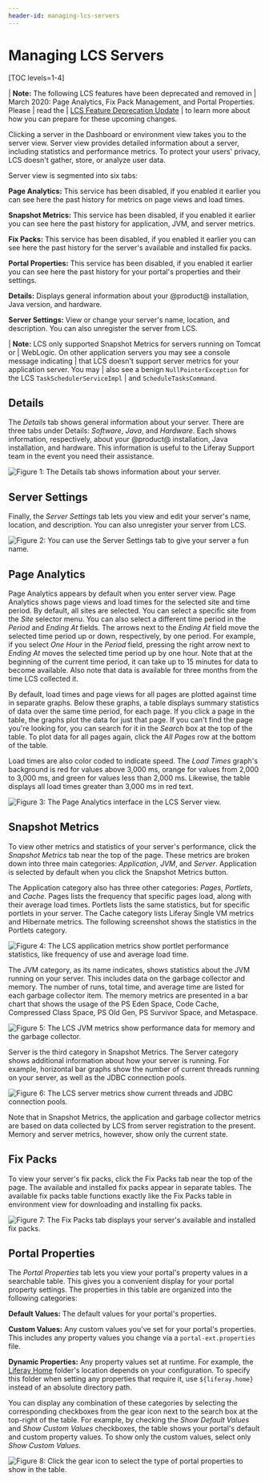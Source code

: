 ```yaml
---
header-id: managing-lcs-servers
---
```


# Managing LCS Servers

[TOC levels=1-4]

| **Note:** The following LCS features have been deprecated and removed in
| March 2020: Page Analytics, Fix Pack Management, and Portal Properties. Please
| read the
| [LCS Feature Deprecation Update](https://help.liferay.com/hc/en-us/articles/360037317691-Liferay-Connected-Services-Feature-Deprecation-Update-March-2020)
| to learn more about how you can prepare for these upcoming changes.

Clicking a server in the Dashboard or environment view takes you to the server
view. Server view provides detailed information about a server, including
statistics and performance metrics. To protect your users' privacy, LCS doesn't
gather, store, or analyze user data.

Server view is segmented into six tabs:

**Page Analytics:** This service has been disabled, if you enabled it earlier you can see here the past history for metrics on page views and load times.

**Snapshot Metrics:** This service has been disabled, if you enabled it earlier you can see here the past history for application, JVM, and server metrics.

**Fix Packs:**  This service has been disabled, if you enabled it earlier you can see here the past history for the server's available and installed fix packs.

**Portal Properties:** This service has been disabled, if you enabled it earlier you can see here the past history for your portal's properties and their settings.

**Details:** Displays general information about your @product@ installation,
Java version, and hardware.

**Server Settings:** View or change your server's name, location, and
description. You can also unregister the server from LCS.

| **Note:** LCS only supported Snapshot Metrics for servers running on Tomcat or
| WebLogic. On other application servers you may see a console message indicating
| that LCS doesn't support server metrics for your application server. You may
| also see a benign `NullPointerException` for the LCS `TaskSchedulerServiceImpl`
| and `ScheduleTasksCommand`.

## Details

The *Details* tab shows general information about your server. There are three
tabs under Details: *Software*, *Java*, and *Hardware*. Each shows information,
respectively, about your @product@ installation, Java installation, and
hardware. This information is useful to the Liferay Support team in the event
you need their assistance.

![Figure 1: The Details tab shows information about your server.](../../../images-dxp/lcs-server-details.png)

## Server Settings

Finally, the *Server Settings* tab lets you view and edit your server's name,
location, and description. You can also unregister your server from LCS.

![Figure 2: You can use the Server Settings tab to give your server a fun name.](../../../images-dxp/lcs-server-settings.png)

## Page Analytics

Page Analytics appears by default when you enter server view. Page Analytics
shows page views and load times for the selected site and time period. By
default, all sites are selected. You can select a specific site from the *Site*
selector menu. You can also select a different time period in the *Period* and
*Ending At* fields. The arrows next to the *Ending At* field move the selected
time period up or down, respectively, by one period. For example, if you select
*One Hour* in the *Period* field, pressing the right arrow next to *Ending At*
moves the selected time period up by one hour. Note that at the beginning of the
current time period, it can take up to 15 minutes for data to become available.
Also note that data is available for three months from the time LCS collected
it.

By default, load times and page views for all pages are plotted against time in
separate graphs. Below these graphs, a table displays summary statistics of data
over the same time period, for each page. If you click a page in the table, the
graphs plot the data for just that page. If you can't find the page you're
looking for, you can search for it in the *Search* box at the top of the table.
To plot data for all pages again, click the *All Pages* row at the bottom of the
table.

Load times are also color coded to indicate speed. The *Load Times* graph's
background is red for values above 3,000 ms, orange for values from 2,000 to
3,000 ms, and green for values less than 2,000 ms. Likewise, the table displays
all load times greater than 3,000 ms in red text.

![Figure 3: The Page Analytics interface in the LCS Server view.](../../../images-dxp/lcs-page-analytics-01.png)

## Snapshot Metrics

To view other metrics and statistics of your server's performance, click the
*Snapshot Metrics* tab near the top of the page. These metrics are broken down
into three main categories: *Application*, *JVM*, and *Server*. Application is
selected by default when you click the Snapshot Metrics button.

The Application category also has three other categories: *Pages*, *Portlets*,
and *Cache*. Pages lists the frequency that specific pages load, along with
their average load times. Portlets lists the same statistics, but for specific
portlets in your server. The Cache category lists Liferay Single VM metrics and
Hibernate metrics. The following screenshot shows the statistics in the Portlets
category.

![Figure 4: The LCS application metrics show portlet performance statistics, like frequency of use and average load time.](../../../images-dxp/lcs-server-metrics-application-portlets.png)

The JVM category, as its name indicates, shows statistics about the JVM running
on your server. This includes data on the garbage collector and memory. The
number of runs, total time, and average time are listed for each garbage
collector item. The memory metrics are presented in a bar chart that shows the
usage of the PS Eden Space, Code Cache, Compressed Class Space, PS Old Gen, PS
Survivor Space, and Metaspace.

![Figure 5: The LCS JVM metrics show performance data for memory and the garbage collector.](../../../images-dxp/lcs-server-metrics-jvm.png)

Server is the third category in Snapshot Metrics. The Server category shows
additional information about how your server is running. For example, horizontal
bar graphs show the number of current threads running on your server, as well as
the JDBC connection pools.

![Figure 6: The LCS server metrics show current threads and JDBC connection pools.](../../../images-dxp/lcs-metrics-server.png)

Note that in Snapshot Metrics, the application and garbage collector metrics are
based on data collected by LCS from server registration to the present. Memory
and server metrics, however, show only the current state.

## Fix Packs

To view your server's fix packs, click the Fix Packs tab near the top of the
page. The available and installed fix packs appear in separate tables. The
available fix packs table functions exactly like the Fix Packs table in
environment view for downloading and installing fix packs.

![Figure 7: The Fix Packs tab displays your server's available and installed fix packs.](../../../images-dxp/lcs-server-fix-packs.png)

## Portal Properties

The *Portal Properties* tab lets you view your portal's property values in
a searchable table. This gives you a convenient display for your portal property
settings. The properties in this table are organized into the following
categories:

**Default Values:** The default values for your portal's properties.

**Custom Values:** Any custom values you've set for your portal's properties.
This includes any property values you change via a `portal-ext.properties`
file.

**Dynamic Properties:** Any property values set at runtime. For example, the
[Liferay Home](/docs/7-1/deploy/-/knowledge_base/d/installing-liferay#liferay-home)
folder's location depends on your configuration. To specify this folder when
setting any properties that require it, use `${liferay.home}` instead of an
absolute directory path.

You can display any combination of these categories by selecting the
corresponding checkboxes from the gear icon next to the search box at the
top-right of the table. For example, by checking the *Show Default Values* and
*Show Custom Values* checkboxes, the table shows your portal's default and
custom property values. To show only the custom values, select only *Show Custom
Values*.

![Figure 8: Click the gear icon to select the type of portal properties to show in the table.](../../../images-dxp/lcs-server-portal-properties.png)
